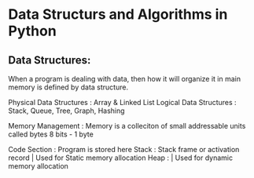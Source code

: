 # Data Structurs and Algorithms in Python

Data Structures:
-----------------
When a program is dealing with data, then how it will organize it in main memory is defined by data structure. 

Physical Data Structures : Array & Linked List
Logical Data Structures : Stack, Queue, Tree, Graph, Hashing 

Memory Management : 
Memory is a colleciton of small addressable units called bytes 
8 bits - 1 byte

Code Section : Program is stored here 
Stack : Stack frame or activation record | Used for Static memory allocation 
Heap : | Used for dynamic memory allocation

